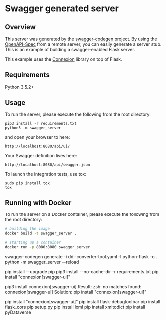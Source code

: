 # Swagger generated server

## Overview
This server was generated by the [swagger-codegen](https://github.com/swagger-api/swagger-codegen) project. By using the
[OpenAPI-Spec](https://github.com/swagger-api/swagger-core/wiki) from a remote server, you can easily generate a server stub.  This
is an example of building a swagger-enabled Flask server.

This example uses the [Connexion](https://github.com/zalando/connexion) library on top of Flask.

## Requirements
Python 3.5.2+

## Usage
To run the server, please execute the following from the root directory:

```
pip3 install -r requirements.txt
python3 -m swagger_server
```

and open your browser to here:

```
http://localhost:8080/api/ui/
```

Your Swagger definition lives here:

```
http://localhost:8080/api/swagger.json
```

To launch the integration tests, use tox:
```
sudo pip install tox
tox
```

## Running with Docker

To run the server on a Docker container, please execute the following from the root directory:

```bash
# building the image
docker build -t swagger_server .

# starting up a container
docker run -p 8080:8080 swagger_server
```

swagger-codegen generate -i ddi-converter-tool.yaml -l python-flask  -o .
python -m swagger_server --reload


pip install --upgrade pip
pip3 install --no-cache-dir -r requirements.txt
pip install "connexion[swagger-ui]"

pip3 install connexion[swagger-ui]
Result:
zsh: no matches found: connexion[swagger-ui]
Solution:
pip install "connexion[swagger-ui]"


pip install "connexion[swagger-ui]"
pip install flask-debugtoolbar
pip install flask_cors
pip setup.py
pip install lxml
pip install xmltodict
pip install pyDataverse